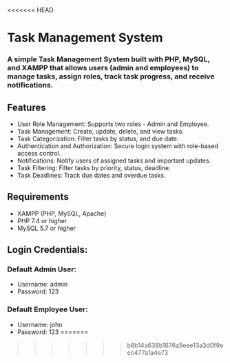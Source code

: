<<<<<<< HEAD
# Task Management System
### A simple Task Management System built with PHP, MySQL, and XAMPP that allows users (admin and employees) to manage tasks, assign roles, track task progress, and receive notifications.


## Features
+ User Role Management: Supports two roles - Admin and Employee.
+ Task Management: Create, update, delete, and view tasks.
+ Task Categorization: Filter tasks by status, and due date.
+ Authentication and Authorization: Secure login system with role-based access control.
+ Notifications: Notify users of assigned tasks and important updates.
+ Task Filtering: Filter tasks by priority, status, deadline.
+ Task Deadlines: Track due dates and overdue tasks.

## Requirements
+ XAMPP (PHP, MySQL, Apache)
+ PHP 7.4 or higher
+ MySQL 5.7 or higher

## Login Credentials:

### Default Admin User:
+ Username: admin
+ Password: 123

### Default Employee User:
+ Username: john 
+ Password: 123
=======
>>>>>>> b8b14a638b1676a5eee13a3d0f9eec477a1a4e73
